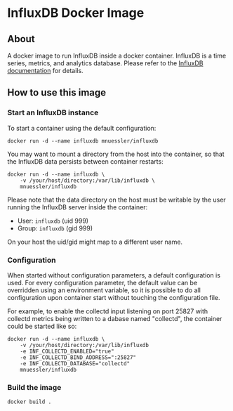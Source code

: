 # InfluxDB Docker Image

## About

A docker image to run InfluxDB inside a docker container. InfluxDB is
a time series, metrics, and analytics database. Please refer to the
[InfluxDB documentation][1] for details.

## How to use this image

### Start an InfluxDB instance

To start a container using the default configuration:

```
docker run -d --name influxdb mnuessler/influxdb
```

You may want to mount a directory from the host into the container, so
that the InfluxDB data persists between container restarts:

```
docker run -d --name influxdb \
    -v /your/host/directory:/var/lib/influxdb \
    mnuessler/influxdb
```

Please note that the data directory on the host must be writable by
the user running the InfluxDB server inside the container:

* User: `influxdb` (uid 999)
* Group: `influxdb` (gid 999)

On your host the uid/gid might map to a different user name.

### Configuration

When started without configuration parameters, a default configuration
is used. For every configuration parameter, the default value can be
overridden using an environment variable, so it is possible to do all
configuration upon container start without touching the configuration
file.

For example, to enable the collectd input listening on port 25827 with
collectd metrics being written to a dabase named "collectd", the
container could be started like so:

```
docker run -d --name influxdb \
    -v /your/host/directory:/var/lib/influxdb
    -e INF_COLLECTD_ENABLED="true"
    -e INF_COLLECTD_BIND_ADDRESS=":25827"
    -e INF_COLLECTD_DATABASE="collectd"
    mnuessler/influxdb
```

### Build the image

```
docker build .
```

[1]: https://influxdb.com/docs/v0.9/introduction/overview.html
